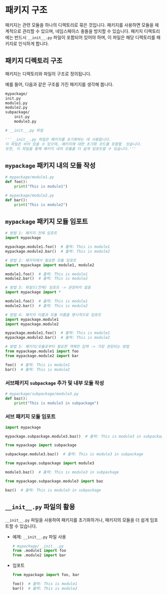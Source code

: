 # 패키지 구조

패키지는 관련 모듈을 하나의 디렉토리로 묶은 것입니다. 패키지를 사용하면 모듈을 체계적으로 관리할 수 있으며, 네임스페이스 충돌을 방지할 수 있습니다. 패키지 디렉토리에는 반드시 `__init__.py` 파일이 포함되어 있어야 하며, 이 파일은 해당 디렉토리를 패키지로 인식하게 합니다.

## 패키지 디렉토리 구조

패키지는 디렉토리와 파일의 구조로 정의됩니다.

예를 들어, 다음과 같은 구조를 가진 패키지를 생각해 봅니다.


```bash
mypackage/
init.py
module1.py
module2.py
subpackage/
    init.py
    module3.py
```

```python
# __init__.py 파일

'''__init__.py 파일은 패키지를 초기화하는 데 사용됩니다.
이 파일은 비어 있을 수 있으며, 패키지에 대한 초기화 코드를 포함할  있습니다.
또한, 이 파일을 통해 패키지 내의 모듈을 더 쉽게 임포트할 수 있습니다.'''
```

## `mypackage` 패키지 내의 모듈 작성

```python
# mypackage/module1.py
def foo():
    print("This is module1")
```
```python
# mypackage/module2.py
def bar():
    print("This is module2")
```

## `mypackage` 패키지 모듈 임포트

```python
# 방법 1: 패키지 전체 임포트
import mypackage

mypackage.module1.foo()  # 출력: This is module1
mypackage.module2.bar()  # 출력: This is module2
```

```python
# 방법 2: 패키지에서 필요한 모듈 임포트
import mypackage import module1, module2

module1.foo()  # 출력: This is module1
module2.bar()  # 출력: This is module2
```

```python
# 방법 3: 와일드(전체) 임포트 -> 권장하지 않음
import mypackage import *

module1.foo()  # 출력: This is module1
module2.bar()  # 출력: This is module2
```

```python
# 방법 4: 패키지 이름과 모듈 이름을 명시적으로 임포트
import mypackage.module1
import mypackage.module2

mypackage.module1.foo()  # 출력: This is module1
mypackage.module2.bar()  # 출력: This is module2
```

```python
# 방법 5: 패키지/모듈로부터 필요한 객체만 입력 -> 가장 권장되는 방법
from mypackage.module1 import foo
from mypackage.module2 import bar

foo()  # 출력: This is module1
bar()  # 출력: This is module2
```

### 서브패키지 `subpackage` 추가 및 내부 모듈 작성

```python
# mypackage/subpackage/module3.py
def baz():
    print("This is module3 in subpackage")
```

### 서브 패키지 모듈 임포트

```python
import mypackage

mypackage.subpackage.module3.baz()  # 출력: This is module3 in subpackage
```

```python
from mypackage import subpackage

subpackage.module3.baz()  # 출력: This is module3 in subpackage
```

```python
from mypackage.subpackage import module3

module3.baz()  # 출력: This is module3 in subpackage
```

```python
from mypackage.subpackage.module3 import baz

baz()  # 출력: This is module3 in subpackage
```

## `__init__.py` 파일의 활용

`__init__.py` 파일을 사용하여 패키지를 초기화하거나, 패키지의 모듈을 더 쉽게 임포트할 수 있습니다.

- 예제: `__init__.py` 파일 사용
    ```python
    # mypackage/__init__.py
    from .module1 import foo
    from .module2 import bar
    ```
- 임포트
    ```python
    from mypackage import foo, bar

    foo()  # 출력: This is module1
    bar()  # 출력: This is module2
    ```



